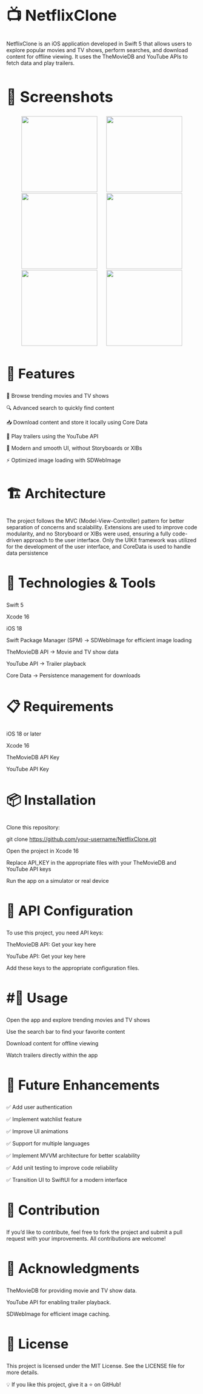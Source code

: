 
<h1 style="font-size: 40px;">📺 NetflixClone</h1>

NetflixClone is an iOS application developed in Swift 5 that allows users to explore popular movies and TV shows, perform searches, and download content for offline viewing. It uses the TheMovieDB and YouTube APIs to fetch data and play trailers.

<h1 style="font-size: 40px;">📸 Screenshots</h1>

<p align="center">
  <img src="https://github.com/eduardojordan/NetflixClone/blob/master/1.png?raw=true" width="200" hspace="10"/>
  <img src="https://github.com/eduardojordan/NetflixClone/blob/master/2.png?raw=true" width="200" hspace="10"/>
  <img src="https://github.com/eduardojordan/NetflixClone/blob/master/3.png?raw=true" width="200" hspace="10"/>
  <img src="https://github.com/eduardojordan/NetflixClone/blob/master/4.png?raw=true" width="200" hspace="10"/>
  <img src="https://github.com/eduardojordan/NetflixClone/blob/master/5.png?raw=true" width="200" hspace="10"/>
  <img src="https://github.com/eduardojordan/NetflixClone/blob/master/6.png?raw=true" width="200" hspace="10"/>
</p>


<h2 style="font-size: 35px;">🚀 Features</h2>

📌 Browse trending movies and TV shows

🔍 Advanced search to quickly find content

📥 Download content and store it locally using Core Data

🎥 Play trailers using the YouTube API

🌟 Modern and smooth UI, without Storyboards or XIBs

⚡ Optimized image loading with SDWebImage


<h2 style="font-size: 35px;">🏗 Architecture</h2>

The project follows the MVC (Model-View-Controller) pattern for better separation of concerns and scalability. Extensions are used to improve code modularity, and no Storyboard or XIBs were used, ensuring a fully code-driven approach to the user interface. Only the UIKit framework was utilized for the development of the user interface, and CoreData is used to handle data persistence

<h2 style="font-size: 35px;">🔧 Technologies & Tools</h2>

Swift 5

Xcode 16

iOS 18

Swift Package Manager (SPM) → SDWebImage for efficient image loading

TheMovieDB API → Movie and TV show data

YouTube API → Trailer playback

Core Data → Persistence management for downloads

<h2 style="font-size: 35px;">📋 Requirements</h2>

iOS 18 or later

Xcode 16

TheMovieDB API Key

YouTube API Key

<h2 style="font-size: 35px;">📦 Installation</h2>

Clone this repository:

git clone https://github.com/your-username/NetflixClone.git

Open the project in Xcode 16


Replace API_KEY in the appropriate files with your TheMovieDB and YouTube API keys

Run the app on a simulator or real device

<h2 style="font-size: 35px;">🔑 API Configuration</h2>

To use this project, you need API keys:

TheMovieDB API: Get your key here

YouTube API: Get your key here

Add these keys to the appropriate configuration files.

<h2 style="font-size: 35px;">#📜 Usage</h2>

Open the app and explore trending movies and TV shows

Use the search bar to find your favorite content

Download content for offline viewing

Watch trailers directly within the app

<h2 style="font-size: 35px;">🔮 Future Enhancements</h2>

✅ Add user authentication

✅ Implement watchlist feature

✅ Improve UI animations

✅ Support for multiple languages

✅ Implement MVVM architecture for better scalability

✅ Add unit testing to improve code reliability

✅ Transition UI to SwiftUI for a modern interface

<h2 style="font-size: 35px;">🤝 Contribution</h2>

If you’d like to contribute, feel free to fork the project and submit a pull request with your improvements. All contributions are welcome!

<h2 style="font-size: 35px;">🙌 Acknowledgments</h2>

TheMovieDB for providing movie and TV show data.

YouTube API for enabling trailer playback.

SDWebImage for efficient image caching.

<h2 style="font-size: 35px;">📄 License</h2>

This project is licensed under the MIT License. See the LICENSE file for more details.

💡 If you like this project, give it a ⭐ on GitHub!
